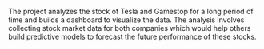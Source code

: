 The project analyzes the stock of Tesla and Gamestop for a long period of time and builds a dashboard to visualize the data. The analysis involves collecting stock market data for both companies which would help others build predictive models to forecast the future performance of these stocks.
